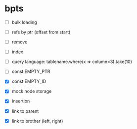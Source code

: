 # bpts

- [ ] bulk loading
- [ ] refs by ptr (offset from start)
- [ ] remove
- [ ] index
- [ ] query language: tablename.where(x => column<3).take(10)

- [ ] const EMPTY_PTR
- [x] const EMPTY_ID
- [x] mock node storage
- [x] insertion
- [x] link to parent
- [x] link to brother (left, right)

